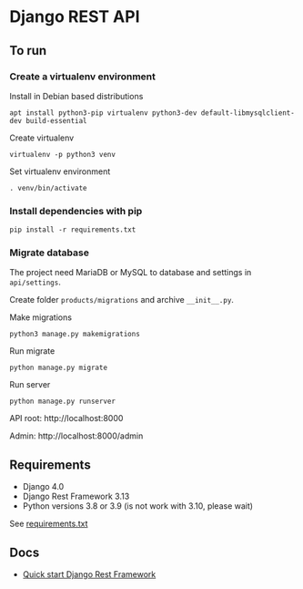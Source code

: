 # Django REST API
## To run
### Create a virtualenv environment
Install in Debian based distributions 

`apt install python3-pip virtualenv python3-dev default-libmysqlclient-dev build-essential`

Create virtualenv

`virtualenv -p python3 venv`

Set virtualenv environment

`. venv/bin/activate`

### Install dependencies with pip
`pip install -r requirements.txt`

### Migrate database

The project need MariaDB or MySQL to database and settings in `api/settings`.

Create folder `products/migrations` and archive `__init__.py`.

Make migrations

`python3 manage.py makemigrations`

Run migrate

`python manage.py migrate`

Run server

`python manage.py runserver`

API root: http://localhost:8000

Admin: http://localhost:8000/admin

## Requirements

- Django 4.0
- Django Rest Framework 3.13
- Python versions 3.8 or 3.9 (is not work with 3.10, please wait)

See [requirements.txt](requirements.txt)

## Docs

- [Quick start Django Rest Framework](https://www.django-rest-framework.org/tutorial/quickstart/)
